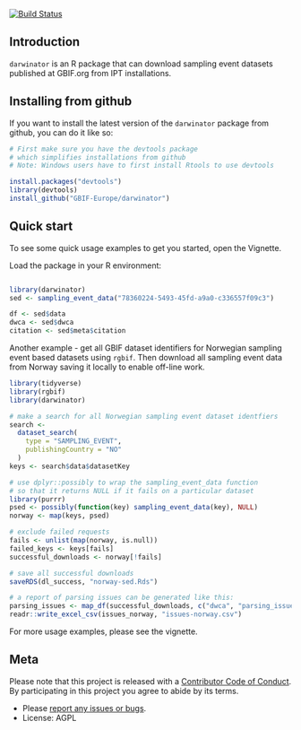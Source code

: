 <!-- README.md is generated from README.Rmd. Please edit that file -->
[![Build Status](https://travis-ci.org/GBIF-Europe/darwinator.svg?branch=master)](https://travis-ci.org/GBIF-Europe/darwinator)

Introduction
------------

`darwinator` is an R package that can download sampling event datasets published at GBIF.org from IPT installations.

Installing from github
----------------------

If you want to install the latest version of the `darwinator` package from github, you can do it like so:

``` r
# First make sure you have the devtools package
# which simplifies installations from github
# Note: Windows users have to first install Rtools to use devtools

install.packages("devtools") 
library(devtools)
install_github("GBIF-Europe/darwinator")
```

Quick start
-----------

To see some quick usage examples to get you started, open the Vignette.

Load the package in your R environment:

``` r

library(darwinator)
sed <- sampling_event_data("78360224-5493-45fd-a9a0-c336557f09c3")

df <- sed$data
dwca <- sed$dwca
citation <- sed$meta$citation
```

Another example - get all GBIF dataset identifiers for Norwegian sampling event based datasets using `rgbif`. Then download all sampling event data from Norway saving it locally to enable off-line work.

``` r
library(tidyverse)
library(rgbif)
library(darwinator)

# make a search for all Norwegian sampling event dataset identfiers
search <-
  dataset_search(
    type = "SAMPLING_EVENT",
    publishingCountry = "NO"
  )
keys <- search$data$datasetKey

# use dplyr::possibly to wrap the sampling_event_data function
# so that it returns NULL if it fails on a particular dataset
library(purrr)
psed <- possibly(function(key) sampling_event_data(key), NULL)
norway <- map(keys, psed)

# exclude failed requests
fails <- unlist(map(norway, is.null))
failed_keys <- keys[fails]
successful_downloads <- norway[!fails]

# save all successful downloads
saveRDS(dl_success, "norway-sed.Rds")

# a report of parsing issues can be generated like this:
parsing_issues <- map_df(successful_downloads, c("dwca", "parsing_issues"))
readr::write_excel_csv(issues_norway, "issues-norway.csv")
```

For more usage examples, please see the vignette.

Meta
----

Please note that this project is released with a [Contributor Code of Conduct](CONDUCT.md). By participating in this project you agree to abide by its terms.

-   Please [report any issues or bugs](https://github.com/GBIF-Europe/darwinator/issues).
-   License: AGPL
